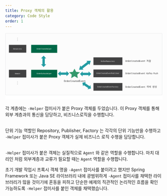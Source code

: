 ```yaml
---
title: Proxy 객체의 활용
category: Code Style
order: 1
---
```


<img src="https://github.com/chagchagchag/eda-based-spring-cloud/blob/main/img/v0/CODESTYLE-PROXY.png?raw=true"/>
<br>

각 계층에는 `-Helper` 접미사가 붙은 Proxy 객체를 두었습니다. 이 Proxy 객체를 통해 외부 계층과의 통신을 담당하고, 비즈니스로직을 수행합니다.<br>
<br>

단위 기능 역할인 Repository, Publisher, Factory 는 각각의 단위 기능만을 수행하고 `-Helper` 접미사가 붙은 Proxy 객체가 실제 비즈니스 로직 수행을 담당합니다.<br>
<br>

`-Helper` 접미사가 붙은 객체는 실질적으로 `Agent` 와 같은 역할을 수행합니다. 마치 대리인 처럼 외부계층과 교류가 필요할 때는 `Agent` 역할을 수행합니다. <br>

초기 개발 작업시 프록시 객체 명을 `-Agent` 접미사를 붙이려고 했지만 Spring Framework 또는 Java SE 라이브러리 내에 광범위하게 `-Agent` 접미사를 채택한 라이브러리가 많을 것이기에 혼동을 피하고 단순한 예제의 직관적인 논리적인 흐름을 확인 가능하도록 `-Helper` 접미사를 붙인 객체를 채택했습니다.

